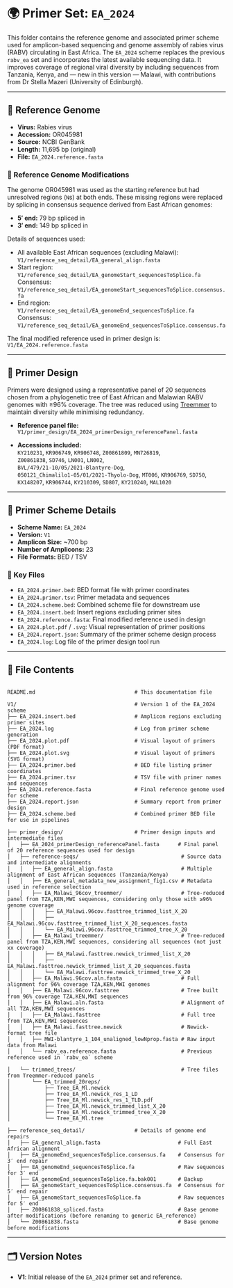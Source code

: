 # 🌍 Primer Set: `EA_2024`

This folder contains the reference genome and associated primer scheme used for amplicon-based sequencing and genome assembly of rabies virus (RABV) circulating in East Africa. The `EA_2024` scheme replaces the previous `rabv_ea` set and incorporates the latest available sequencing data. It improves coverage of regional viral diversity by including sequences from Tanzania, Kenya, and — new in this version — Malawi, with contributions from Dr Stella Mazeri (University of Edinburgh).

---

## 📌 Reference Genome

- **Virus:** Rabies virus  
- **Accession:** OR045981  
- **Source:** NCBI GenBank  
- **Length:** 11,695 bp (original)  
- **File:** `EA_2024.reference.fasta`  

### 🔧 Reference Genome Modifications

The genome OR045981 was used as the starting reference but had unresolved regions (`N`s) at both ends. These missing regions were replaced by splicing in consensus sequence derived from East African genomes:

- **5′ end:** 79 bp spliced in  
- **3′ end:** 149 bp spliced in  

Details of sequences used:

- All available East African sequences (excluding Malawi):  
  `V1/reference_seq_detail/EA_general_align.fasta`
- Start region:  
  `V1/reference_seq_detail/EA_genomeStart_sequencesToSplice.fa`  
  Consensus:  
  `V1/reference_seq_detail/EA_genomeStart_sequencesToSplice.consensus.fa`
- End region:  
  `V1/reference_seq_detail/EA_genomeEnd_sequencesToSplice.fa`  
  Consensus:  
  `V1/reference_seq_detail/EA_genomeEnd_sequencesToSplice.consensus.fa`

The final modified reference used in primer design is:  
`V1/EA_2024.reference.fasta`

---

## 🧬 Primer Design

Primers were designed using a representative panel of 20 sequences chosen from a phylogenetic tree of East African and Malawian RABV genomes with ≥96% coverage. The tree was reduced using [Treemmer](https://git.scicore.unibas.ch/TBRU/Treemmer) to maintain diversity while minimising redundancy.

- **Reference panel file:**  
  `V1/primer_design/EA_2024_primerDesign_referencePanel.fasta`

- **Accessions included:**  
  `KY210231`, `KR906749`, `KR906748`, `Z00861809`, `MN726819`,  
  `Z00861838`, `SD746`, `LN001`, `LN002`,  
  `BVL/479/21-10/05/2021-Blantyre-Dog`,  
  `050121_Chimalilo1-05/01/2021-Thyolo-Dog`, `MT006`, `KR906769`, `SD750`,  
  `KX148207`, `KR906744`, `KY210309`, `SD807`, `KY210240`, `MAL1020`

---

## 🧪 Primer Scheme Details

- **Scheme Name:** `EA_2024`  
- **Version:** `V1`  
- **Amplicon Size:** ~700 bp  
- **Number of Amplicons:** 23  
- **File Formats:** BED / TSV  

### 🔑 Key Files

- `EA_2024.primer.bed`: BED format file with primer coordinates  
- `EA_2024.primer.tsv`: Primer metadata and sequences  
- `EA_2024.scheme.bed`: Combined scheme file for downstream use  
- `EA_2024.insert.bed`: Insert regions excluding primer sites  
- `EA_2024.reference.fasta`: Final modified reference used in design  
- `EA_2024.plot.pdf` / `.svg`: Visual representation of primer positions  
- `EA_2024.report.json`: Summary of the primer scheme design process  
- `EA_2024.log`: Log file of the primer design tool run  

---

## 📁 File Contents

```

README.md                                # This documentation file

V1/                                      # Version 1 of the EA_2024 scheme
├── EA_2024.insert.bed                   # Amplicon regions excluding primer sites
├── EA_2024.log                          # Log from primer scheme generation
├── EA_2024.plot.pdf                     # Visual layout of primers (PDF format)
├── EA_2024.plot.svg                     # Visual layout of primers (SVG format)
├── EA_2024.primer.bed                   # BED file listing primer coordinates
├── EA_2024.primer.tsv                   # TSV file with primer names and sequences
├── EA_2024.reference.fasta              # Final reference genome used for scheme
├── EA_2024.report.json                  # Summary report from primer design
├── EA_2024.scheme.bed                   # Combined primer BED file for use in pipelines

├── primer_design/                       # Primer design inputs and intermediate files
│   ├── EA_2024_primerDesign_referencePanel.fasta      # Final panel of 20 reference sequences used for design
│   ├── reference-seqs/                                 # Source data and intermediate alignments
│   │   ├── EA_general_align.fasta                      # Multiple alignment of East African sequences (Tanzania/Kenya)
│   │   ├── EA_general_metadata_new_assignment_fig1.csv # Metadata used in reference selection
│   │   ├── EA_Malawi_96cov_treemmer/                   # Tree-reduced panel from TZA,KEN,MWI sequences, considering only those with ≥96% genome coverage 
│   │   │   ├── EA_Malawi.96cov.fasttree_trimmed_list_X_20
│   │   │   ├── EA_Malawi.96cov.fasttree_trimmed_list_X_20_sequences.fasta
│   │   │   └── EA_Malawi.96cov.fasttree_trimmed_tree_X_20
│   │   ├── EA_Malawi_treemmer/                         # Tree-reduced panel from TZA,KEN,MWI sequences, considering all sequences (not just xx coverage)
│   │   │   ├── EA_Malawi.fasttree.newick_trimmed_list_X_20
│   │   │   ├── EA_Malawi.fasttree.newick_trimmed_list_X_20_sequences.fasta
│   │   │   └── EA_Malawi.fasttree.newick_trimmed_tree_X_20
│   │   ├── EA_Malawi.96cov.aln.fasta                   # Full alignment for 96% coverage TZA,KEN,MWI genomes
│   │   ├── EA_Malawi.96cov.fasttree                    # Tree built from 96% coverage TZA,KEN,MWI sequences
│   │   ├── EA_Malawi.aln.fasta                         # Alignment of all TZA,KEN,MWI sequences
│   │   ├── EA_Malawi.fasttree                          # Full tree from TZA,KEN,MWI sequences
│   │   ├── EA_Malawi.fasttree.newick                   # Newick-format tree file
│   │   ├── MWI-blantyre_1_104_unaligned_lowNprop.fasta # Raw input data from Malawi
│   │   └── rabv_ea.reference.fasta                     # Previous reference used in `rabv_ea` scheme

│   └── trimmed_trees/                                  # Tree files from Treemmer-reduced panels
│       └── EA_trimmed_20reps/
│           ├── Tree_EA_Ml.newick
│           ├── Tree_EA_Ml.newick_res_1_LD
│           ├── Tree_EA_Ml.newick_res_1_TLD.pdf
│           ├── Tree_EA_Ml.newick_trimmed_list_X_20
│           ├── Tree_EA_Ml.newick_trimmed_tree_X_20
│           └── Tree_EA_Ml.tree

├── reference_seq_detail/                # Details of genome end repairs
│   ├── EA_general_align.fasta                         # Full East African alignment
│   ├── EA_genomeEnd_sequencesToSplice.consensus.fa    # Consensus for 3′ end repair
│   ├── EA_genomeEnd_sequencesToSplice.fa              # Raw sequences for 3′ end
│   ├── EA_genomeEnd_sequencesToSplice.fa.bak001       # Backup
│   ├── EA_genomeStart_sequencesToSplice.consensus.fa  # Consensus for 5′ end repair
│   ├── EA_genomeStart_sequencesToSplice.fa            # Raw sequences for 5′ end
│   ├── Z00861838_spliced.fasta                        # Base genome after modifications (before renaming to generic EA_reference)
│   └── Z00861838.fasta                                # Base genome before modifications

```

---

## 🗂️ Version Notes

- **V1**: Initial release of the `EA_2024` primer set and reference.